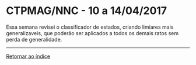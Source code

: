 # CTPMAG/NNC - 10 a 14/04/2017

Essa semana revisei o classificador de estados, criando limiares mais generalizaveis, que poderão ser aplicados a todos os demais ratos sem perda de generalidade. 

****

[Retornar ao índice ](https://github.com/vittorfp/Open-Lab-Book/blob/master/README.md "Oi")



